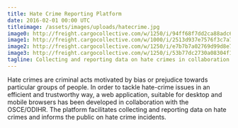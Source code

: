 ```yaml
---
title: Hate Crime Reporting Platform
date: 2016-02-01 00:00 UTC
titleimage: /assets/images/uploads/hatecrime.jpg
image0: http://freight.cargocollective.com/w/1250/i/94ff68f7dd2ca88adc6d27e85fb57654fe200a7471ee093a65c3cd755cfae149/4853101503_fabfa91349_o.jpg
image1: http://freight.cargocollective.com/w/1000/i/2513d937e7576f3c7a71bdfd1d15a82b156e3b5425b2b1d8519d4cee598a1bf2/tumblr_ofy6xbMJmJ1vjn0soo1_1280.jpg
image2: http://freight.cargocollective.com/w/1250/i/e7b7b7a02769d99d8e79d08caddd5fb895a5f93f6d427f6a43e0ae7000b8bc76/BDiF-Done-Carl-Andre-16.jpg
image3: http://freight.cargocollective.com/w/1250/i/53b77dc2730a08304f147d31acf20813734c5a5773f9db2f6ac430dea5fd05f0/52.jpg
tagline: Collecting and reporting data on hate crimes in collaboration with the OSCE/ODIHR.
---
```


Hate crimes are criminal acts motivated by bias or prejudice towards particular groups of people. In order to tackle hate-crime issues in an efficient and trustworthy way, a web application, suitable for desktop and mobile browsers has been developed in collaboration with the OSCE/ODIHR.
The platform facilitates collecting and reporting data on hate crimes and informs the public on hate crime incidents.
